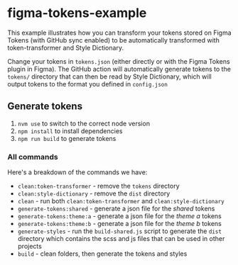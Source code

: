 # figma-tokens-example

This example illustrates how you can transform your tokens stored on Figma Tokens (with GitHub sync enabled) to be automatically transformed with token-transformer and Style Dictionary.

Change your tokens in `tokens.json` (either directly or with the Figma Tokens plugin in Figma). The GitHub action will automatically generate tokens to the `tokens/` directory that can then be read by Style Dictionary, which will output tokens to the format you defined in `config.json`

## Generate tokens

1. `nvm use` to switch to the correct node version
2. `npm install` to install dependencies
3. `npm run build` to generate tokens

### All commands

Here's a breakdown of the commands we have:

* `clean:token-transformer` - remove the `tokens` directory
* `clean:style-dictionary` - remove the `dist` directory
* `clean` - run both `clean:token-transformer` and `clean:style-dictionary`
* `generate-tokens:shared` - generate a json file for the *shared* tokens
* `generate-tokens:theme:a` - generate a json file for the *theme a* tokens
* `generate-tokens:theme:b` - generate a json file for the *theme b* tokens
* `generate-styles` - run the `build-shared.js` script to generate the `dist` directory which contains the scss and js files that can be used in other projects
* `build` - clean folders, then generate the tokens and styles
